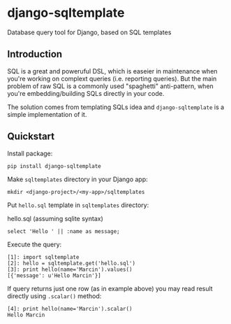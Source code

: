 # django-sqltemplate
Database query tool for Django, based on SQL templates

## Introduction

SQL is a great and poweruful DSL, which is easeier in maintenance 
when you're working on complext queries (i.e. reporting queries).
But the main problem of raw SQL is a commonly used "spaghetti" anti-pattern, 
when you're embedding/building SQLs directly in your code.

The solution comes from templating SQLs idea and `django-sqltemplate` 
is a simple implementation of it.

## Quickstart

Install package:

```pip install django-sqltemplate```

Make `sqltemplates` directory in your Django app:

```mkdir <django-project>/<my-app>/sqltemplates```

Put `hello.sql` template in `sqltemplates` directory:

hello.sql (assuming sqlite syntax)
```
select 'Hello ' || :name as message;
```

Execute the query:

```
[1]: import sqltemplate
[2]: hello = sqltemplate.get('hello.sql')
[3]: print hello(name='Marcin').values()
[{'message': u'Hello Marcin'}]
```

If query returns just one row (as in example above) you may read result directly using `.scalar()` method:

```
[4]: print hello(name='Marcin').scalar()
Hello Marcin
```

